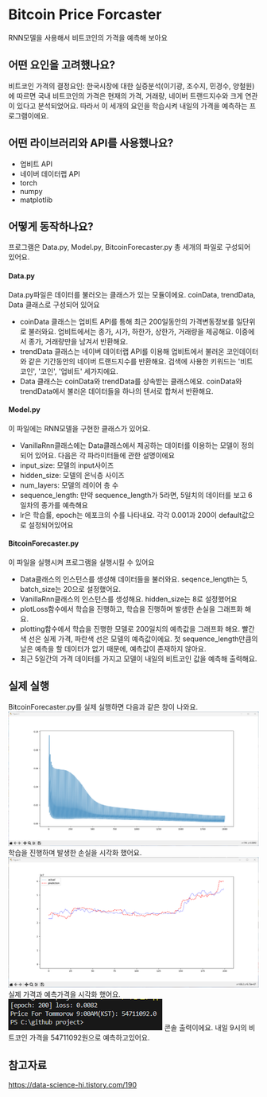 # Bitcoin Price Forcaster
RNN모델을 사용해서 비트코인의 가격을 예측해 보아요

## 어떤 요인을 고려했나요?
비트코인 가격의 결정요인: 한국시장에 대한 실증분석(이기광, 조수지, 민경수, 양철원)에 따르면 국내 비트코인의 가격은
현재의 가격, 거래량, 네이버 트랜드지수와 크게 연관이 있다고 분석되었어요. 따라서 이 세개의 요인을 학습시켜 내일의 가격을 예측하는 프로그램이에요.

## 어떤 라이브러리와 API를 사용했나요?
- 업비트 API
- 네이버 데이터랩 API
- torch
- numpy
- matplotlib

## 어떻게 동작하나요?
프로그램은 Data.py, Model.py, BitcoinForecaster.py 총 세개의 파일로 구성되어 있어요. 


#### Data.py
Data.py파일은 데이터를 불러오는 클래스가 있는 모듈이에요. coinData, trendData, Data 클래스로 구성되어 있어요
- coinData 클래스는 업비트 API를 틍해 최근 200일동안의 가격변동정보를 일단위로 불러와요. 업비트에서는 종가, 시가, 하한가, 상한가, 거래량을 제공해요. 이중에서 종가, 거래량만을 남겨서 반환해요.
- trendData 클래스는 네이버 데이터랩 API를 이용해 업비트에서 불러온 코인데이터와 같은 기간동안의 네이버 트랜드지수를 반환해요. 검색에 사용한 키워드는 '비트코인', '코인', '업비트' 세가지에요.
- Data 클래스는  coinData와 trendData를 상속받는 클래스에요. coinData와 trendData에서 불러온 데이터들을 하나의 텐서로 합쳐서 반환해요.

#### Model.py
이 파일에는 RNN모델을 구현한 클래스가 있어요.
- VanillaRnn클래스에는 Data클래스에서 제공하는 데이터를 이용하는 모델이 정의되어 있어요. 다음은 각 파라미터들에 관한 설명이에요
- input_size: 모델의 input사이즈
- hidden_size: 모델의 은닉층 사이즈
- num_layers: 모델의 레이어 층 수
- sequence_length: 만약 sequence_length가 5라면, 5일치의 데이터를 보고 6일차의 종가를 예측해요
- lr은 학습률, epoch는 에포크의 수를 나타내요. 각각 0.001과 200이 default값으로 설정되어있어요

#### BitcoinForecaster.py
이 파일을 실행시켜 프로그램을 실행시킬 수 있어요
- Data클래스의 인스턴스를 생성해 데이터들을 불러와요. seqence_length는 5, batch_size는 20으로 설정했어요.
- VanillaRnn클래스의 인스턴스를 생성해요. hidden_size는 8로 설정했어요
- plotLoss함수에서 학습을 진행하고, 학습을 진행하며 발생한 손실을 그래프화 해요.
- plotting함수에서 학습을 진행한 모델로 200일치의 예측값을 그래프화 해요. 빨간색 선은 실제 가격, 파란색 선은 모델의 예측값이에요. 첫 sequence_length만큼의 날은 예측을 할 데이터가 없기 때문에, 예측값이 존재하지 않아요.
- 최근 5일간의 가격 데이터를 가지고 모델이 내일의 비트코인 값을 예측해 출력해요.

## 실제 실행
BitcoinForecaster.py를 실제 실행하면 다음과 같은 창이 나와요.
![Loss](./Image/LossPlot.png)
학습을 진행하며 발생한 손실을 시각화 했어요.
![Price](./Image/PricePlot.png)
실제 가격과 예측가격을 시각화 했어요.
![Result](./Image/result.png)
콘솔 출력이에요. 내일 9시의 비트코인 가격을 54711092원으로 예측하고있어요.

## 참고자료
https://data-science-hi.tistory.com/190